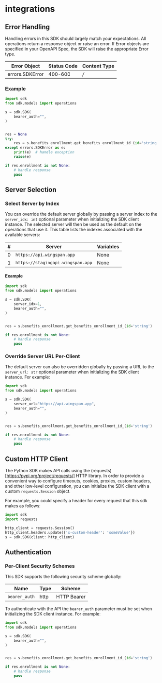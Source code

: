 # integrations

<!-- No SDK Installation -->
<!-- No SDK Example Usage -->
<!-- No SDK Available Operations -->




<!-- Start Error Handling [errors] -->
## Error Handling

Handling errors in this SDK should largely match your expectations.  All operations return a response object or raise an error.  If Error objects are specified in your OpenAPI Spec, the SDK will raise the appropriate Error type.

| Error Object    | Status Code     | Content Type    |
| --------------- | --------------- | --------------- |
| errors.SDKError | 400-600         | */*             |

### Example

```python
import sdk
from sdk.models import operations

s = sdk.SDK(
    bearer_auth="",
)


res = None
try:
    res = s.benefits_enrollment.get_benefits_enrollment_id_(id='string')
except errors.SDKError as e:
    print(e)  # handle exception
    raise(e)

if res.enrollment is not None:
    # handle response
    pass
```
<!-- End Error Handling [errors] -->



<!-- Start Server Selection [server] -->
## Server Selection

### Select Server by Index

You can override the default server globally by passing a server index to the `server_idx: int` optional parameter when initializing the SDK client instance. The selected server will then be used as the default on the operations that use it. This table lists the indexes associated with the available servers:

| # | Server | Variables |
| - | ------ | --------- |
| 0 | `https://api.wingspan.app` | None |
| 1 | `https://stagingapi.wingspan.app` | None |

#### Example

```python
import sdk
from sdk.models import operations

s = sdk.SDK(
    server_idx=1,
    bearer_auth="",
)


res = s.benefits_enrollment.get_benefits_enrollment_id_(id='string')

if res.enrollment is not None:
    # handle response
    pass
```


### Override Server URL Per-Client

The default server can also be overridden globally by passing a URL to the `server_url: str` optional parameter when initializing the SDK client instance. For example:
```python
import sdk
from sdk.models import operations

s = sdk.SDK(
    server_url="https://api.wingspan.app",
    bearer_auth="",
)


res = s.benefits_enrollment.get_benefits_enrollment_id_(id='string')

if res.enrollment is not None:
    # handle response
    pass
```
<!-- End Server Selection [server] -->



<!-- Start Custom HTTP Client [http-client] -->
## Custom HTTP Client

The Python SDK makes API calls using the (requests)[https://pypi.org/project/requests/] HTTP library.  In order to provide a convenient way to configure timeouts, cookies, proxies, custom headers, and other low-level configuration, you can initialize the SDK client with a custom `requests.Session` object.

For example, you could specify a header for every request that this sdk makes as follows:
```python
import sdk
import requests

http_client = requests.Session()
http_client.headers.update({'x-custom-header': 'someValue'})
s = sdk.SDK(client: http_client)
```
<!-- End Custom HTTP Client [http-client] -->



<!-- Start Authentication [security] -->
## Authentication

### Per-Client Security Schemes

This SDK supports the following security scheme globally:

| Name          | Type          | Scheme        |
| ------------- | ------------- | ------------- |
| `bearer_auth` | http          | HTTP Bearer   |

To authenticate with the API the `bearer_auth` parameter must be set when initializing the SDK client instance. For example:
```python
import sdk
from sdk.models import operations

s = sdk.SDK(
    bearer_auth="",
)


res = s.benefits_enrollment.get_benefits_enrollment_id_(id='string')

if res.enrollment is not None:
    # handle response
    pass
```
<!-- End Authentication [security] -->

<!-- Placeholder for Future Speakeasy SDK Sections -->


